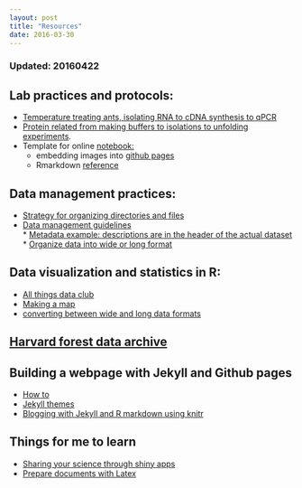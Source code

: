 ```yaml
---
layout: post
title: "Resources"
date: 2016-03-30
---
```

### Updated: 20160422

## Lab practices and protocols:    

* <a href="https://github.com/adnguyen/Dissertation_temperature_adaptation_ants/blob/master/ANBE_protocols.md">Temperature treating ants, isolating RNA to cDNA synthesis to qPCR</a>       
* <a href="https://github.com/adnguyen/2016_Protein_stability_evolution/blob/master/Protocols/Protocols.md">Protein related from making buffers to isolations to unfolding experiments</a>.      
* Template for online [notebook:](https://github.com/adnguyen/adnguyen.github.io/blob/master/_posts/20160421_online_notebook.md)  
	* embedding images into [github pages](http://solutionoptimist.com/2013/12/28/awesome-github-tricks/)    
	* Rmarkdown [reference](http://rmarkdown.rstudio.com/index.html) 

## Data management practices:      

* <a href="http://journals.plos.org/ploscompbiol/article?id=10.1371/journal.pcbi.1000424">Strategy for organizing directories and files</a>     
* <a href="http://journals.plos.org/ploscompbiol/article?id=10.1371/journal.pcbi.1004525">Data management guidelines</a>      
		* <a href="https://github.com/adnguyen/adnguyen.github.io/blob/master/assets/Metadata_example.csv">Metadata example: descriptions are in the header of the actual dataset</a>    
		* <a href="https://en.wikipedia.org/wiki/Wide_and_narrow_data">Organize data into wide or long format</a>     
		


## Data visualization and statistics in R:     

* <a href="https://github.com/adnguyen/atd">All things data club</a>      
* <a href="http://adnguyen.github.io/blog/2015/10/07/makingmaps">Making a map</a>    
* <a href="http://www.cookbook-r.com/Manipulating_data/Converting_data_between_wide_and_long_format/">converting between wide and long data formats</a>      

## <a href="http://harvardforest.fas.harvard.edu/harvard-forest-data-archive">Harvard forest data archive</a>

## Building a webpage with Jekyll and Github pages      
* <a href="https://www.smashingmagazine.com/2014/08/build-blog-jekyll-github-pages/">How to</a>     
* <a href="http://jekyllthemes.org/">Jekyll themes</a>  
* <a href="http://brooksandrew.github.io/simpleblog/articles/blogging-with-r-markdown-and-jekyll-using-knitr/">Blogging with Jekyll and R markdown using knitr</a>   

## Things for me to learn
* <a href="http://shiny.rstudio.com/tutorial/lesson7/">Sharing your science through shiny apps</a>
* <a href="http://www.latextemplates.com/">Prepare documents with Latex</a>
